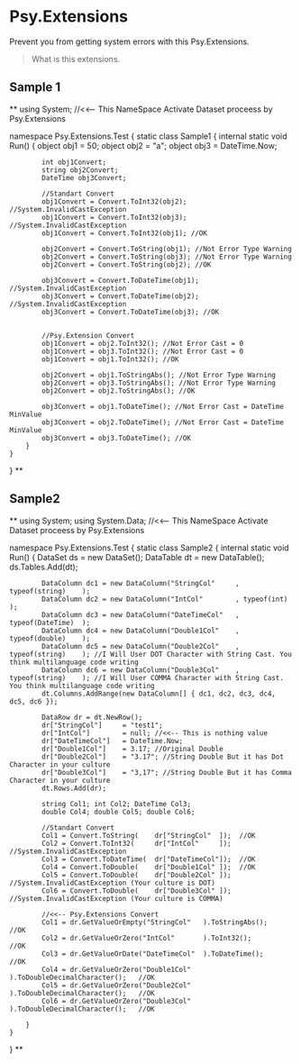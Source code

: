 # Psy.Extensions
Prevent you from getting system errors with this Psy.Extensions.

> What is this extensions.

## Sample 1

**
using System; //<<-- This NameSpace Activate Dataset proceess by Psy.Extensions

namespace Psy.Extensions.Test
{
    static class Sample1
    {
        internal static void Run()
        {
            object obj1 = 50;
            object obj2 = "a";
            object obj3 = DateTime.Now;

            int obj1Convert;
            string obj2Convert;
            DateTime obj3Convert;

            //Standart Convert
            obj1Convert = Convert.ToInt32(obj2); //System.InvalidCastException
            obj1Convert = Convert.ToInt32(obj3); //System.InvalidCastException
            obj1Convert = Convert.ToInt32(obj1); //OK

            obj2Convert = Convert.ToString(obj1); //Not Error Type Warning
            obj2Convert = Convert.ToString(obj3); //Not Error Type Warning
            obj2Convert = Convert.ToString(obj2); //OK

            obj3Convert = Convert.ToDateTime(obj1); //System.InvalidCastException
            obj3Convert = Convert.ToDateTime(obj2); //System.InvalidCastException
            obj3Convert = Convert.ToDateTime(obj3); //OK


            //Psy.Extension Convert
            obj1Convert = obj2.ToInt32(); //Not Error Cast = 0
            obj1Convert = obj3.ToInt32(); //Not Error Cast = 0
            obj1Convert = obj1.ToInt32(); //OK

            obj2Convert = obj1.ToStringAbs(); //Not Error Type Warning
            obj2Convert = obj3.ToStringAbs(); //Not Error Type Warning
            obj2Convert = obj2.ToStringAbs(); //OK

            obj3Convert = obj1.ToDateTime(); //Not Error Cast = DateTime MinValue
            obj3Convert = obj2.ToDateTime(); //Not Error Cast = DateTime MinValue
            obj3Convert = obj3.ToDateTime(); //OK
        }
    }
}
**

## Sample2

**
using System;
using System.Data; //<<-- This NameSpace Activate Dataset proceess by Psy.Extensions

namespace Psy.Extensions.Test
{
    static class Sample2
    {
        internal static void Run()
        {
            DataSet ds = new DataSet();
            DataTable dt = new DataTable();
            ds.Tables.Add(dt);

            DataColumn dc1 = new DataColumn("StringCol"     , typeof(string)    );
            DataColumn dc2 = new DataColumn("IntCol"        , typeof(int)       );
            DataColumn dc3 = new DataColumn("DateTimeCol"   , typeof(DateTime)  );
            DataColumn dc4 = new DataColumn("Double1Col"    , typeof(double)    );
            DataColumn dc5 = new DataColumn("Double2Col"    , typeof(string)    ); //I Will User DOT Character with String Cast. You think multilanguage code writing
            DataColumn dc6 = new DataColumn("Double3Col"    , typeof(string)    ); //I Will User COMMA Character with String Cast. You think multilanguage code writing
            dt.Columns.AddRange(new DataColumn[] { dc1, dc2, dc3, dc4, dc5, dc6 });

            DataRow dr = dt.NewRow();
            dr["StringCol"]     = "test1";
            dr["IntCol"]        = null; //<<-- This is nothing value
            dr["DateTimeCol"]   = DateTime.Now;
            dr["Double1Col"]    = 3.17; //Original Double
            dr["Double2Col"]    = "3.17"; //String Double But it has Dot Character in your culture
            dr["Double3Col"]    = "3,17"; //String Double But it has Comma Character in your culture
            dt.Rows.Add(dr);

            string Col1; int Col2; DateTime Col3; 
            double Col4; double Col5; double Col6;

            //Standart Convert
            Col1 = Convert.ToString(    dr["StringCol"  ]);  //OK
            Col2 = Convert.ToInt32(     dr["IntCol"     ]);  //System.InvalidCastException
            Col3 = Convert.ToDateTime(  dr["DateTimeCol"]);  //OK
            Col4 = Convert.ToDouble(    dr["Double1Col" ]);  //OK
            Col5 = Convert.ToDouble(    dr["Double2Col" ]);  //System.InvalidCastException (Your culture is DOT)
            Col6 = Convert.ToDouble(    dr["Double3Col" ]);  //System.InvalidCastException (Your culture is COMMA)

            //<<-- Psy.Extensions Convert
            Col1 = dr.GetValueOrEmpty("StringCol"   ).ToStringAbs();                //OK
            Col2 = dr.GetValueOrZero("IntCol"       ).ToInt32();                    //OK
            Col3 = dr.GetValueOrDate("DateTimeCol"  ).ToDateTime();                 //OK
            Col4 = dr.GetValueOrZero("Double1Col"   ).ToDoubleDecimalCharacter();   //OK
            Col5 = dr.GetValueOrZero("Double2Col"   ).ToDoubleDecimalCharacter();   //OK
            Col6 = dr.GetValueOrZero("Double3Col"   ).ToDoubleDecimalCharacter();   //OK
                                                   
        }                                          
    }                                              
}
**